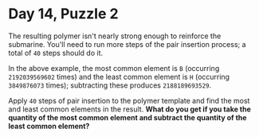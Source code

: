 # Day 14, Puzzle 2

The resulting polymer isn't nearly strong enough to reinforce the submarine. You'll need to run more steps of the pair insertion process; a total of `40` steps should do it.

In the above example, the most common element is `B` (occurring `2192039569602` times) and the least common element is `H` (occurring `3849876073` times); subtracting these produces `2188189693529`.

Apply `40` steps of pair insertion to the polymer template and find the most and least common elements in the result. **What do you get if you take the quantity of the most common element and subtract the quantity of the least common element?**
